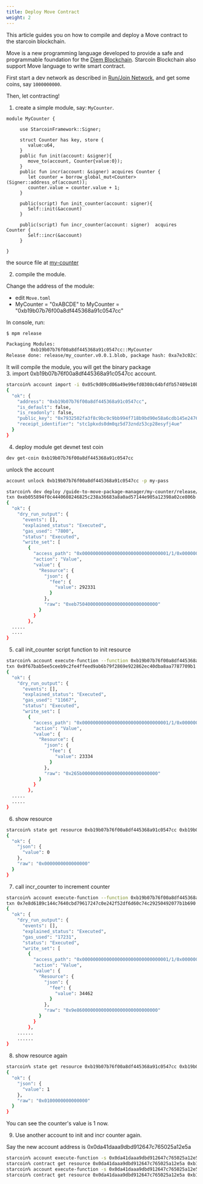 ```yaml
---
title: Deploy Move Contract
weight: 2
---
```


This article guides you on how to compile and deploy a Move contract to the starcoin blockchain.
<!--more-->

Move is a new programming language developed to provide a safe and programmable foundation for the [Diem Blockchain](https://github.com/deim/diem).
Starcoin Blockchain also support Move language to write smart contract.


First start a dev network as described in [Run/Join Network](../setup/runnetwork), and get some coins, say `1000000000`.

Then, let contracting!

1. create a simple module, say: `MyCounter`.

```move
module MyCounter {

     use StarcoinFramework::Signer;

     struct Counter has key, store {
        value:u64,
     }
     public fun init(account: &signer){
        move_to(account, Counter{value:0});
     }
     public fun incr(account: &signer) acquires Counter {
        let counter = borrow_global_mut<Counter>(Signer::address_of(account));
        counter.value = counter.value + 1;
     }

     public(script) fun init_counter(account: signer){
        Self::init(&account)
     }

     public(script) fun incr_counter(account: signer)  acquires Counter {
        Self::incr(&account)
     }

}
```

the source file at [my-counter](https://github.com/starcoinorg/guide-to-move-package-manager/tree/main/my-counter)

2. compile the module.

Change the address of the module:  
- edit `Move.toml`
- MyCounter = "0xABCDE" to MyCounter = "0xb19b07b76f00a8df445368a91c0547cc"

In  console, run:  

```bash
$ mpm release

Packaging Modules:
         0xb19b07b76f00a8df445368a91c0547cc::MyCounter
Release done: release/my_counter.v0.0.1.blob, package hash: 0xa7e3c02c102c85708c6fa8c9f84064d09cf530b9581278aa92568d67131c3b6d
```

It will compile the module, you will get the binary package  
3. import  0xb19b07b76f00a8df445368a91c0547cc account.

```bash
starcoin% account import -i 0x05c9d09cd06a49e99efd0308c64bfdfb57409e10bc9e2a57cb4330cd946b4e83 -p my-pass 
{
  "ok": {
    "address": "0xb19b07b76f00a8df445368a91c0547cc",
    "is_default": false,
    "is_readonly": false,
    "public_key": "0x7932502fa3f8c9bc9c9bb994f718b9bd90e58a6cdb145e24769560d3c96254d2",
    "receipt_identifier": "stc1pkxds0dm0qz5d73zndz53cp28esyfj4ue"
  }
}
```

4. deploy module
get devnet test coin
```bash
dev get-coin 0xb19b07b76f00a8df445368a91c0547cc
```
unlock the account 
```bash
account unlock 0xb19b07b76f00a8df445368a91c0547cc -p my-pass
```
```bash
starcoin% dev deploy /guide-to-move-package-manager/my-counter/release/my_counter.v0.0.1.blob -s 0xb19b07b76f00a8df445368a91c0547cc -b
txn 0xeb055894f0c4440608246825c238a36683a8a0ad57144e905a12398a02ce806b submitted.
{
  "ok": {
    "dry_run_output": {
      "events": [],
      "explained_status": "Executed",
      "gas_used": "7800",
      "status": "Executed",
      "write_set": [
        {
          "access_path": "0x00000000000000000000000000000001/1/0x00000000000000000000000000000001::TransactionFee::TransactionFee<0x00000000000000000000000000000001::STC::STC>",
          "action": "Value",
          "value": {
            "Resource": {
              "json": {
                "fee": {
                  "value": 292331
                }
              },
              "raw": "0xeb750400000000000000000000000000"
            }
          }
        },
  .....
  ....
}
```

5. call init_counter script function to init resource

```bash
starcoin% account execute-function --function 0xb19b07b76f00a8df445368a91c0547cc::MyCounter::init_counter -s 0xb19b07b76f00a8df445368a91c0547cc -b
txn 0x0f67bab5ee5ceeb9c2fe4ffeed9ab6b79f2869e922862ec40dba8aa7787709b1 submitted.
{
  "ok": {
    "dry_run_output": {
      "events": [],
      "explained_status": "Executed",
      "gas_used": "11667",
      "status": "Executed",
      "write_set": [
        {
          "access_path": "0x00000000000000000000000000000001/1/0x00000000000000000000000000000001::TransactionFee::TransactionFee<0x00000000000000000000000000000001::STC::STC>",
          "action": "Value",
          "value": {
            "Resource": {
              "json": {
                "fee": {
                  "value": 23334
                }
              },
              "raw": "0x265b0000000000000000000000000000"
            }
          }
        },
  .....
  .....
}

```

6. show resource

```bash
starcoin% state get resource 0xb19b07b76f00a8df445368a91c0547cc 0xb19b07b76f00a8df445368a91c0547cc::MyCounter::Counter
{
  "ok": {
    "json": {
      "value": 0
    },
    "raw": "0x0000000000000000"
  }
}
```

7. call incr_counter to increment counter

```bash
starcoin% account execute-function --function 0xb19b07b76f00a8df445368a91c0547cc::MyCounter::incr_counter -s 0xb19b07b76f00a8df445368a91c0547cc -b
txn 0x7e8d6189c144c7640cbd79617247c0e242f52df6d60c74c29250492077b1b690 submitted.
{
  "ok": {
    "dry_run_output": {
      "events": [],
      "explained_status": "Executed",
      "gas_used": "17231",
      "status": "Executed",
      "write_set": [
        {
          "access_path": "0x00000000000000000000000000000001/1/0x00000000000000000000000000000001::TransactionFee::TransactionFee<0x00000000000000000000000000000001::STC::STC>",
          "action": "Value",
          "value": {
            "Resource": {
              "json": {
                "fee": {
                  "value": 34462
                }
              },
              "raw": "0x9e860000000000000000000000000000"
            }
          }
        },
    ......
    ......
}
```

8. show resource again

```bash
starcoin% state get resource 0xb19b07b76f00a8df445368a91c0547cc 0xb19b07b76f00a8df445368a91c0547cc::MyCounter::Counter
{
  "ok": {
    "json": {
      "value": 1
    },
    "raw": "0x0100000000000000"
  }
}
```

You can see the counter's value is 1 now.

9. Use another account to init and incr counter again.

Say the new account address is 0x0da41daaa9dbd912647c765025a12e5a

```bash
starcoin% account execute-function -s 0x0da41daaa9dbd912647c765025a12e5a  --function 0xb19b07b76f00a8df445368a91c0547cc::MyCounter::init_counter -b
starcoin% contract get resource 0x0da41daaa9dbd912647c765025a12e5a 0xb19b07b76f00a8df445368a91c0547cc::MyCounter::Counter
starcoin% account execute-function -s 0x0da41daaa9dbd912647c765025a12e5a  --function 0xb19b07b76f00a8df445368a91c0547cc::MyCounter::incr_counter -b
starcoin% contract get resource 0x0da41daaa9dbd912647c765025a12e5a 0xb19b07b76f00a8df445368a91c0547cc::MyCounter::Counter
```